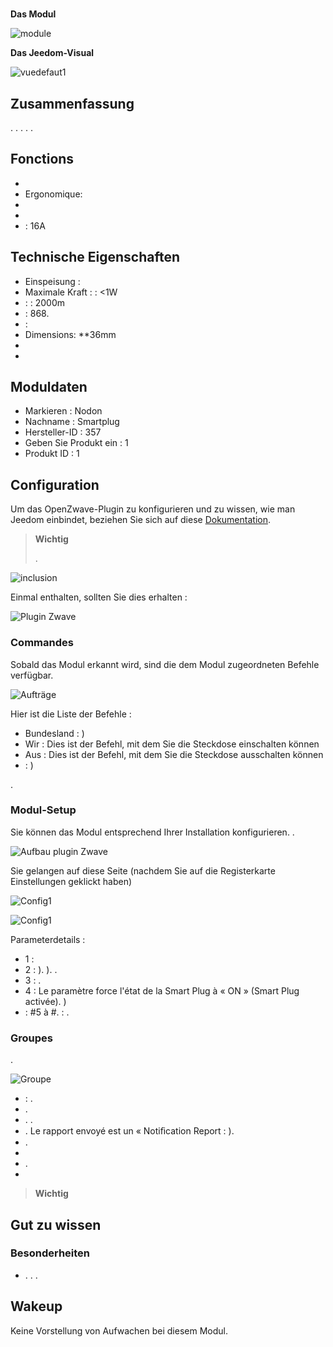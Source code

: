 # 

**Das Modul**

![module](images/nodon.smartplug/module.jpg)

**Das Jeedom-Visual**

![vuedefaut1](images/nodon.smartplug/vuedefaut1.jpg)

## Zusammenfassung

. . . . .

## Fonctions

-   
-   Ergonomique: 
-   
-   
-   : 16A

## Technische Eigenschaften

-   Einspeisung : 
-   Maximale Kraft :  : &lt;1W
-    :  : 2000m
-    : 868.
-   : 
-   Dimensions: **36mm
-   
-   

## Moduldaten

-   Markieren : Nodon
-   Nachname : Smartplug
-   Hersteller-ID : 357
-   Geben Sie Produkt ein : 1
-   Produkt ID : 1

## Configuration

Um das OpenZwave-Plugin zu konfigurieren und zu wissen, wie man Jeedom einbindet, beziehen Sie sich auf diese [Dokumentation](https://doc.jeedom.com/de_DE/plugins/automation%20protocol/openzwave/).

> **Wichtig**
>
> .

![inclusion](images/nodon.smartplug/inclusion.jpg)

Einmal enthalten, sollten Sie dies erhalten :

![Plugin Zwave](images/nodon.smartplug/information.jpg)

### Commandes

Sobald das Modul erkannt wird, sind die dem Modul zugeordneten Befehle verfügbar.

![Aufträge](images/nodon.smartplug/commandes.jpg)

Hier ist die Liste der Befehle :

-   Bundesland : )
-   Wir : Dies ist der Befehl, mit dem Sie die Steckdose einschalten können
-   Aus : Dies ist der Befehl, mit dem Sie die Steckdose ausschalten können
-    : )

.

### Modul-Setup

Sie können das Modul entsprechend Ihrer Installation konfigurieren. .

![Aufbau plugin Zwave](images/plugin/bouton_configuration.jpg)

Sie gelangen auf diese Seite (nachdem Sie auf die Registerkarte Einstellungen geklickt haben)

![Config1](images/nodon.smartplug/config1.jpg)

![Config1](images/nodon.smartplug/config2.jpg)

Parameterdetails :

-   1 : 
-   2 : ). ). .
-   3 : .
-   4 : Le paramètre force l'état de la Smart Plug à « ON » (Smart Plug activée). )
-    : #5 à \#. : .

### Groupes

.

![Groupe](images/nodon.smartplug/groupe.jpg)

-    : .
-   . 
-   . .
-   . Le rapport envoyé est un « Notiﬁcation Report : ).
-   .
-   
-   .
-   

> **Wichtig**
>
> 

## Gut zu wissen

### Besonderheiten

-   . . .

## Wakeup

Keine Vorstellung von Aufwachen bei diesem Modul.
